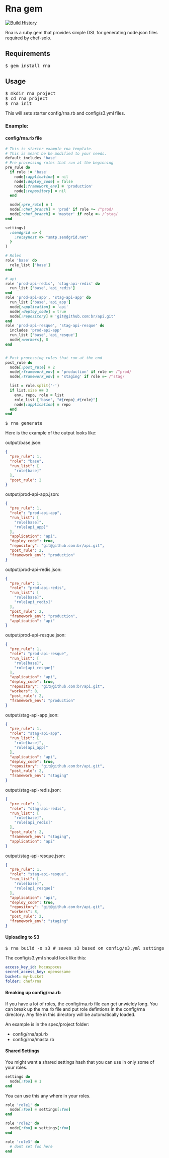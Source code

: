 # Rna gem

[![Build History][2]][1]

[1]: http://travis-ci.org/tongueroo/rna
[2]: https://secure.travis-ci.org/tongueroo/rna.png?branch=master

Rna is a ruby gem that provides simple DSL for generating node.json files required by chef-solo.

## Requirements

<pre>
$ gem install rna
</pre>

## Usage

<pre>
$ mkdir rna_project
$ cd rna_project
$ rna init
</pre>

This will sets starter config/rna.rb and config/s3.yml files.

### Example:

#### config/rna.rb file

```ruby
# This is starter example rna template.
# This is meant be be modified to your needs.
default_includes 'base'
# Pre processing rules that run at the beginning
pre_rule do
  if role != 'base'
    node[:application] = nil
    node[:deploy_code] = false
    node[:framework_env] = 'production'
    node[:repository] = nil
  end

  node[:pre_rule] = 1
  node[:chef_branch] = 'prod' if role =~ /^prod/
  node[:chef_branch] = 'master' if role =~ /^stag/
end

settings(
  :sendgrid => {
    :relayhost => "smtp.sendgrid.net"
  }
)

# Roles
role 'base' do
  role_list ['base']
end

# api
role 'prod-api-redis', 'stag-api-redis' do
  run_list ['base','api_redis']
end
role 'prod-api-app', 'stag-api-app' do
  run_list ['base','api_app']
  node[:application] = 'api'
  node[:deploy_code] = true
  node[:repository] = 'git@github.com:br/api.git'
end
role 'prod-api-resque', 'stag-api-resque' do
  includes 'prod-api-app'
  run_list ['base','api_resque']
  node[:workers], 8
end


# Post processing rules that run at the end
post_rule do
  node[:post_rule] = 2
  node[:framework_env] = 'production' if role =~ /^prod/
  node[:framework_env] = 'staging' if role =~ /^stag/

  list = role.split('-')
  if list.size == 3
    env, repo, role = list
    role_list ['base', "#{repo}_#{role}"]
    node[:application] = repo
  end
end
```

<pre>
$ rna generate
</pre>

Here is the example of the output looks like:

output/base.json:

```json
{
  "pre_rule": 1,
  "role": "base",
  "run_list": [
    "role[base]"
  ],
  "post_rule": 2
}
```

output/prod-api-app.json:

```json
{
  "pre_rule": 1,
  "role": "prod-api-app",
  "run_list": [
    "role[base]",
    "role[api_app]"
  ],
  "application": "api",
  "deploy_code": true,
  "repository": "git@github.com:br/api.git",
  "post_rule": 2,
  "framework_env": "production"
}
```

output/prod-api-redis.json:

```json
{
  "pre_rule": 1,
  "role": "prod-api-redis",
  "run_list": [
    "role[base]",
    "role[api_redis]"
  ],
  "post_rule": 2,
  "framework_env": "production",
  "application": "api"
}
```

output/prod-api-resque.json:

```json
{
  "pre_rule": 1,
  "role": "prod-api-resque",
  "run_list": [
    "role[base]",
    "role[api_resque]"
  ],
  "application": "api",
  "deploy_code": true,
  "repository": "git@github.com:br/api.git",
  "workers": 8,
  "post_rule": 2,
  "framework_env": "production"
}
```

output/stag-api-app.json:

```json
{
  "pre_rule": 1,
  "role": "stag-api-app",
  "run_list": [
    "role[base]",
    "role[api_app]"
  ],
  "application": "api",
  "deploy_code": true,
  "repository": "git@github.com:br/api.git",
  "post_rule": 2,
  "framework_env": "staging"
}
```

output/stag-api-redis.json:

```json
{
  "pre_rule": 1,
  "role": "stag-api-redis",
  "run_list": [
    "role[base]",
    "role[api_redis]"
  ],
  "post_rule": 2,
  "framework_env": "staging",
  "application": "api"
}
```

output/stag-api-resque.json:

```json
{
  "pre_rule": 1,
  "role": "stag-api-resque",
  "run_list": [
    "role[base]",
    "role[api_resque]"
  ],
  "application": "api",
  "deploy_code": true,
  "repository": "git@github.com:br/api.git",
  "workers": 8,
  "post_rule": 2,
  "framework_env": "staging"
}
```

#### Uploading to S3

<pre>
$ rna build -o s3 # saves s3 based on config/s3.yml settings
</pre>

The config/s3.yml should look like this:

```yaml
access_key_id: hocuspocus
secret_access_key: opensesame
bucket: my-bucket
folder: chef/rna
```

#### Breaking up config/rna.rb

If you have a lot of roles, the config/rna.rb file can get unwieldy long.  You can break up the rna.rb file and put role defintions in the config/rna directory.  Any file in this directory will be automatically loaded. 

An example is in the spec/project folder:

* config/rna/api.rb
* config/rna/masta.rb

#### Shared Settings

You might want a shared settings hash that you can use in only some of your roles.  

```ruby
settings do
  node[:foo] = 1
end
```

You can use this any where in your roles.

```ruby
role 'role1' do
  node[:foo] = settings[:foo]
end

role 'role2' do
  node[:foo] = settings[:foo]
end

role 'role3' do
  # dont set foo here
end
```